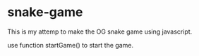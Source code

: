# snake-game

This is my attemp to make the OG snake game using javascript.

use function startGame() to start the game.

